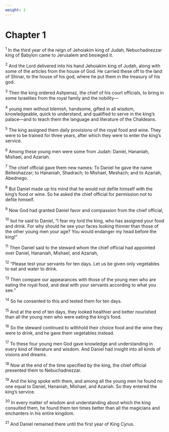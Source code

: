 ```yaml
---
weight: 1
---
```


# Chapter 1

<sup>1</sup> In the third year of the reign of Jehoiakim king of Judah, Nebuchadnezzar king of Babylon came to Jerusalem and besieged it. 

<sup>2</sup> And the Lord delivered into his hand Jehoiakim king of Judah, along with some of the articles from the house of God. He carried these off to the land of Shinar, to the house of his god, where he put them in the treasury of his god. 

<sup>3</sup> Then the king ordered Ashpenaz, the chief of his court officials, to bring in some Israelites from the royal family and the nobility— 

<sup>4</sup> young men without blemish, handsome, gifted in all wisdom, knowledgeable, quick to understand, and qualified to serve in the king’s palace—and to teach them the language and literature of the Chaldeans. 

<sup>5</sup> The king assigned them daily provisions of the royal food and wine. They were to be trained for three years, after which they were to enter the king’s service. 

<sup>6</sup> Among these young men were some from Judah: Daniel, Hananiah, Mishael, and Azariah. 

<sup>7</sup> The chief official gave them new names: To Daniel he gave the name Belteshazzar; to Hananiah, Shadrach; to Mishael, Meshach; and to Azariah, Abednego. 

<sup>8</sup> But Daniel made up his mind that he would not defile himself with the king’s food or wine. So he asked the chief official for permission not to defile himself. 

<sup>9</sup> Now God had granted Daniel favor and compassion from the chief official, 

<sup>10</sup> but he said to Daniel, “I fear my lord the king, who has assigned your food and drink. For why should he see your faces looking thinner than those of the other young men your age? You would endanger my head before the king!” 

<sup>11</sup> Then Daniel said to the steward whom the chief official had appointed over Daniel, Hananiah, Mishael, and Azariah, 

<sup>12</sup> “Please test your servants for ten days. Let us be given only vegetables to eat and water to drink. 

<sup>13</sup> Then compare our appearances with those of the young men who are eating the royal food, and deal with your servants according to what you see.” 

<sup>14</sup> So he consented to this and tested them for ten days. 

<sup>15</sup> And at the end of ten days, they looked healthier and better nourished than all the young men who were eating the king’s food. 

<sup>16</sup> So the steward continued to withhold their choice food and the wine they were to drink, and he gave them vegetables instead. 

<sup>17</sup> To these four young men God gave knowledge and understanding in every kind of literature and wisdom. And Daniel had insight into all kinds of visions and dreams. 

<sup>18</sup> Now at the end of the time specified by the king, the chief official presented them to Nebuchadnezzar. 

<sup>19</sup> And the king spoke with them, and among all the young men he found no one equal to Daniel, Hananiah, Mishael, and Azariah. So they entered the king’s service. 

<sup>20</sup> In every matter of wisdom and understanding about which the king consulted them, he found them ten times better than all the magicians and enchanters in his entire kingdom. 

<sup>21</sup> And Daniel remained there until the first year of King Cyrus. 


